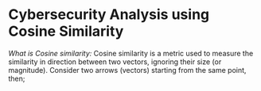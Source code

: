 # Cybersecurity Analysis using Cosine Similarity
*What is Cosine similarity:*
Cosine similarity is a metric used to measure the similarity in direction between two vectors, ignoring their size (or magnitude).
Consider two arrows (vectors) starting from the same point, then;
